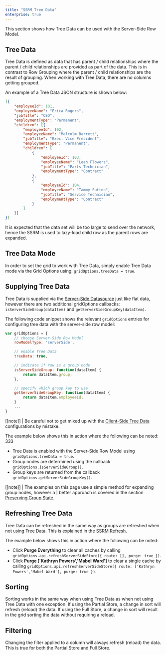 ```yaml
---
title: "SSRM Tree Data"
enterprise: true
---
```


This section shows how Tree Data can be used with the Server-Side Row Model.

## Tree Data

Tree Data is defined as data that has parent / child relationships where the parent / child relationships are 
provided as part of the data. This is in contrast to Row Grouping where the parent / child relationships are
the result of grouping. When working with Tree Data, there are no columns getting grouped.

An example of a Tree Data JSON structure is shown below:

```json
[{
    "employeeId": 101,
    "employeeName": "Erica Rogers",
    "jobTitle": "CEO",
    "employmentType": "Permanent",
    "children": [{
        "employeeId": 102,
        "employeeName": "Malcolm Barrett",
        "jobTitle": "Exec. Vice President",
        "employmentType": "Permanent",
        "children": [
            {
                "employeeId": 103,
                "employeeName": "Leah Flowers",
                "jobTitle": "Parts Technician",
                "employmentType": "Contract"
            },
            {
                "employeeId": 104,
                "employeeName": "Tammy Sutton",
                "jobTitle": "Service Technician",
                "employmentType": "Contract"
            }
        ]
    }]
}]
```

It is expected that the data set will be too large to send over the network, hence the SSRM is used to 
lazy-load child row as the parent rows are expanded.

## Tree Data Mode

In order to set the grid to work with Tree Data, simply enable Tree Data mode via the Grid Options 
using: `gridOptions.treeData = true`.

## Supplying Tree Data

Tree Data is supplied via the [Server-Side Datasource](../server-side-model-datasource/) just like flat data, 
however there are two additional gridOptions callbacks: `isServerSideGroup(dataItem)` 
and `getServerSideGroupKey(dataItem)`.

The following code snippet shows the relevant `gridOptions` entries for configuring tree data with the 
server-side row model:


```js
var gridOptions = {
    // choose Server-Side Row Model
    rowModelType: 'serverSide',

    // enable Tree Data
    treeData: true,

    // indicate if row is a group node
    isServerSideGroup: function(dataItem) {
        return dataItem.group;
    },

    // specify which group key to use
    getServerSideGroupKey: function(dataItem) {
        return dataItem.employeeId;
    }
    ...
}
```

[[note]]
| Be careful not to get mixed up with the [Client-Side Tree Data](../tree-data/) configurations by mistake.

The example below shows this in action where the following can be noted: 333

- Tree Data is enabled with the Server-Side Row Model using `gridOptions.treeData = true`.
- Group nodes are determined using the callback `gridOptions.isServerSideGroup()`.
- Group keys are returned from the callback `gridOptions.getServerSideGroupKey()`.

<grid-example title='Tree Data' name='tree-data' type='generated' options='{ "enterprise": true, "exampleHeight": 590, "extras": ["lodash"], "modules": ["serverside", "rowgrouping", "menu", "columnpanel"] }'></grid-example>

[[note]]
| The examples on this page use a simple method for expanding group nodes, however a 
| better approach is covered in the section 
[Preserving Group State](../server-side-model-grouping/#preserving-group-state).

## Refreshing Tree Data

Tree Data can be refreshed in the same way as groups are refreshed when not using Tree Data. This is
explained in the [SSRM Refresh](../server-side-model-refresh/).

The example below shows this in action where the following can be noted:

- Click **Purge Everything** to clear all caches by calling `gridOptions.api.refreshServerSideStore({ route: [], purge: true })`.
- Click **Purge ['Kathryn Powers','Mabel Ward']** to clear a single cache by calling `gridOptions.api.refreshServerSideStore({ route: ['Kathryn Powers','Mabel Ward'], purge: true })`.

<grid-example title='Purging Tree Data' name='purging-tree-data' type='generated' options='{ "enterprise": true, "exampleHeight": 615, "extras": ["lodash"], "modules": ["serverside", "rowgrouping", "menu", "columnpanel"] }'></grid-example>

## Sorting

Sorting works in the same way when using Tree Data as when not using Tree Data with one exception. If using the Partial Store, a change in sort will refresh (reload) the data. If using the Full Store, a change in sort will result in the grid sorting the data without requiring a reload.

## Filtering

Changing the filter applied to a column will always refresh (reload) the data. This is true for both the Partial Store and Full Store.

